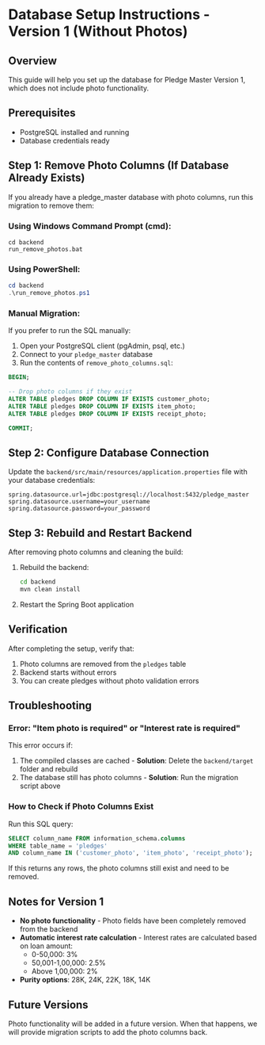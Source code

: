 # Database Setup Instructions - Version 1 (Without Photos)

## Overview
This guide will help you set up the database for Pledge Master Version 1, which does not include photo functionality.

## Prerequisites
- PostgreSQL installed and running
- Database credentials ready

## Step 1: Remove Photo Columns (If Database Already Exists)

If you already have a pledge_master database with photo columns, run this migration to remove them:

### Using Windows Command Prompt (cmd):
```batch
cd backend
run_remove_photos.bat
```

### Using PowerShell:
```powershell
cd backend
.\run_remove_photos.ps1
```

### Manual Migration:
If you prefer to run the SQL manually:

1. Open your PostgreSQL client (pgAdmin, psql, etc.)
2. Connect to your `pledge_master` database
3. Run the contents of `remove_photo_columns.sql`:

```sql
BEGIN;

-- Drop photo columns if they exist
ALTER TABLE pledges DROP COLUMN IF EXISTS customer_photo;
ALTER TABLE pledges DROP COLUMN IF EXISTS item_photo;
ALTER TABLE pledges DROP COLUMN IF EXISTS receipt_photo;

COMMIT;
```

## Step 2: Configure Database Connection

Update the `backend/src/main/resources/application.properties` file with your database credentials:

```properties
spring.datasource.url=jdbc:postgresql://localhost:5432/pledge_master
spring.datasource.username=your_username
spring.datasource.password=your_password
```

## Step 3: Rebuild and Restart Backend

After removing photo columns and cleaning the build:

1. Rebuild the backend:
   ```bash
   cd backend
   mvn clean install
   ```

2. Restart the Spring Boot application

## Verification

After completing the setup, verify that:

1. Photo columns are removed from the `pledges` table
2. Backend starts without errors
3. You can create pledges without photo validation errors

## Troubleshooting

### Error: "Item photo is required" or "Interest rate is required"

This error occurs if:
1. The compiled classes are cached - **Solution**: Delete the `backend/target` folder and rebuild
2. The database still has photo columns - **Solution**: Run the migration script above

### How to Check if Photo Columns Exist

Run this SQL query:
```sql
SELECT column_name FROM information_schema.columns 
WHERE table_name = 'pledges' 
AND column_name IN ('customer_photo', 'item_photo', 'receipt_photo');
```

If this returns any rows, the photo columns still exist and need to be removed.

## Notes for Version 1

- **No photo functionality** - Photo fields have been completely removed from the backend
- **Automatic interest rate calculation** - Interest rates are calculated based on loan amount:
  - 0-50,000: 3%
  - 50,001-1,00,000: 2.5%
  - Above 1,00,000: 2%
- **Purity options**: 28K, 24K, 22K, 18K, 14K

## Future Versions

Photo functionality will be added in a future version. When that happens, we will provide migration scripts to add the photo columns back.

